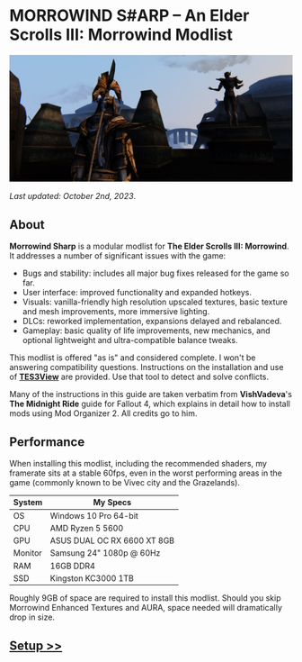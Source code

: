 # MORROWIND S#ARP – An Elder Scrolls III: Morrowind Modlist

![Banner](pictures/banner.jpg)

*Last updated: October 2nd, 2023*.

## About

**Morrowind Sharp** is a modular modlist for **The Elder Scrolls III: Morrowind**. It addresses a number of significant issues with the game:

- Bugs and stability: includes all major bug fixes released for the game so far.
- User interface: improved functionality and expanded hotkeys.
- Visuals: vanilla-friendly high resolution upscaled textures, basic texture and mesh improvements, more immersive lighting.
- DLCs: reworked implementation, expansions delayed and rebalanced.
- Gameplay: basic quality of life improvements, new mechanics, and optional lightweight and ultra-compatible balance tweaks.

This modlist is offered "as is" and considered complete. I won't be answering compatibility questions. Instructions on the installation and use of [**TES3View**](appendix.md#tes3view) are provided. Use that tool to detect and solve conflicts.

Many of the instructions in this guide are taken verbatim from **VishVadeva**'s **The Midnight Ride** guide for Fallout 4, which explains in detail how to install mods using Mod Organizer 2. All credits go to him.

## Performance

When installing this modlist, including the recommended shaders, my framerate sits at a stable 60fps, even in the worst performing areas in the game (commonly known to be Vivec city and the Grazelands).

System | My Specs
------------ | -------------
OS | Windows 10 Pro 64-bit
CPU | AMD Ryzen 5 5600
GPU | ASUS DUAL OC RX 6600 XT 8GB 
Monitor | Samsung 24" 1080p @ 60Hz
RAM | 16GB DDR4
SSD | Kingston KC3000 1TB

Roughly 9GB of space are required to install this modlist. Should you skip Morrowind Enhanced Textures and AURA, space needed will dramatically drop in size.

## [Setup >>](setup.md)  
